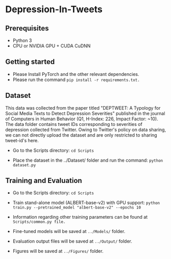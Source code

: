# Depression-In-Tweets

## Prerequisites
* Python 3
* CPU or NVIDIA GPU + CUDA CuDNN

## Getting started
* Please Install PyTorch and the other relevant dependencies.
* Please run the command `pip install -r requirements.txt.`

## Dataset
This data was collected from the paper titled "DEPTWEET: A Typology for Social Media Texts to Detect Depression Severities" published in the journal of Computers in Human Behavior (Q1, H-Index: 226, Impact Factor: ~10).
The data folder contains tweet IDs corresponding to severities of depression collected from Twitter. Owing to Twitter's policy on data sharing, we can not directly upload the dataset and are only restricted to sharing tweet-id's here. 


* Go to the Scripts directory:
```cd Scripts```

* Place the dataset in the ../Dataset/ folder and run the command:
```python dataset.py```

## Training and Evaluation

* Go to the Scripts directory:
```cd Scripts```

* Train stand-alone model (ALBERT-base-v2) with GPU support:
```python train.py --pretrained_model "albert-base-v2" --epochs 10```


* Information regarding other training parameters can be found at `Scripts/common.py file.`

* Fine-tuned models will be saved at `../Models/` folder.

* Evaluation output files will be saved at `../Output/` folder.

* Figures will be saved at `../Figures/` folder.


